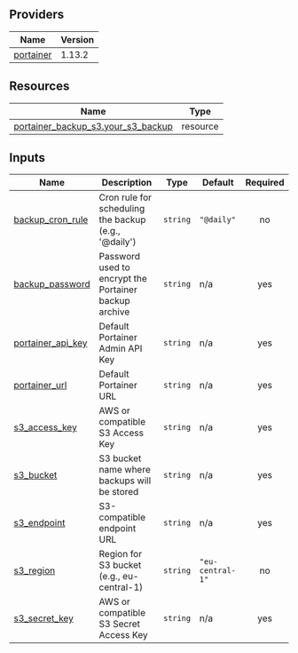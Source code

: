 <!-- BEGIN_TF_DOCS -->


## Providers

| Name | Version |
|------|---------|
| <a name="provider_portainer"></a> [portainer](#provider\_portainer) | 1.13.2 |

## Resources

| Name | Type |
|------|------|
| [portainer_backup_s3.your_s3_backup](https://registry.terraform.io/providers/portainer/portainer/latest/docs/resources/backup_s3) | resource |

## Inputs

| Name | Description | Type | Default | Required |
|------|-------------|------|---------|:--------:|
| <a name="input_backup_cron_rule"></a> [backup\_cron\_rule](#input\_backup\_cron\_rule) | Cron rule for scheduling the backup (e.g., '@daily') | `string` | `"@daily"` | no |
| <a name="input_backup_password"></a> [backup\_password](#input\_backup\_password) | Password used to encrypt the Portainer backup archive | `string` | n/a | yes |
| <a name="input_portainer_api_key"></a> [portainer\_api\_key](#input\_portainer\_api\_key) | Default Portainer Admin API Key | `string` | n/a | yes |
| <a name="input_portainer_url"></a> [portainer\_url](#input\_portainer\_url) | Default Portainer URL | `string` | n/a | yes |
| <a name="input_s3_access_key"></a> [s3\_access\_key](#input\_s3\_access\_key) | AWS or compatible S3 Access Key | `string` | n/a | yes |
| <a name="input_s3_bucket"></a> [s3\_bucket](#input\_s3\_bucket) | S3 bucket name where backups will be stored | `string` | n/a | yes |
| <a name="input_s3_endpoint"></a> [s3\_endpoint](#input\_s3\_endpoint) | S3-compatible endpoint URL | `string` | n/a | yes |
| <a name="input_s3_region"></a> [s3\_region](#input\_s3\_region) | Region for S3 bucket (e.g., eu-central-1) | `string` | `"eu-central-1"` | no |
| <a name="input_s3_secret_key"></a> [s3\_secret\_key](#input\_s3\_secret\_key) | AWS or compatible S3 Secret Access Key | `string` | n/a | yes |
<!-- END_TF_DOCS -->